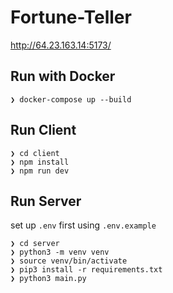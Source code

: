 # Fortune-Teller

http://64.23.163.14:5173/

## Run with Docker

```shell
❯ docker-compose up --build
```

## Run Client

```shell
❯ cd client
❯ npm install
❯ npm run dev
```

## Run Server

set up `.env` first using `.env.example`

```shell
❯ cd server
❯ python3 -m venv venv
❯ source venv/bin/activate
❯ pip3 install -r requirements.txt
❯ python3 main.py
```
